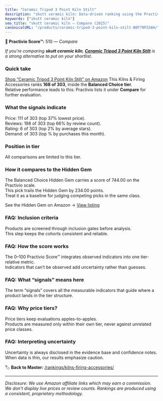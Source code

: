 ```yaml
---
title: "Ceramic Tripod 3 Point Kiln Stilt"
description: "skutt ceramic kiln: Data-driven ranking using the Practivio Score™. Positioned by quality, value, demand, findability, momentum."
keywords: ["skutt ceramic kiln"]
seo_title: "skutt ceramic kiln — Compare (2025)"
canonicalURL: "/products/ceramic-tripod-3-point-kiln-stilt-B0F79P2S6H/"
---
```


**🛒 Practivio Score™:** 510 — _Compare_


*If you're comparing **skutt ceramic kiln**, **[Ceramic Tripod 3 Point Kiln Stilt](https://www.amazon.com/dp/B0F79P2S6H?tag=practivio-20)** is a strong alternative to put on your shortlist.*
### Quick take
[Shop “Ceramic Tripod 3 Point Kiln Stilt” on Amazon](https://www.amazon.com/dp/B0F79P2S6H?tag=practivio-20)
This Kilns & Firing Accessories ranks **168 of 303**, inside the **Balanced Choice tier**.  
Relative performance leads to this: Practivio lists it under **Compare** for further evaluation.

### What the signals indicate
Price: 111 of 303 (top 37% lowest price).  
Reviews: 198 of 303 (top 66% by review count).  
Rating: 6 of 303 (top 2% by average stars).  
Demand:  of 303 (top % by purchases this month).

### Position in tier
All comparisons are limited to this tier.

### How it compares to the Hidden Gem
The Balanced Choice Hidden Gem carries a score of 744.00 on the Practivio scale.  
This pick trails the Hidden Gem by 234.00 points.  
Treat it as a baseline for judging competing picks in the same class.  

See the Hidden Gem on Amazon → [View listing](https://www.amazon.com/dp/B095XJ1BDB?tag=practivio-20)

### FAQ: Inclusion criteria
Products are screened through inclusion gates before analysis.  
This step keeps the cohorts consistent and reliable.

### FAQ: How the score works
The 0–100 Practivio Score™ integrates observed indicators into one tier-relative metric.  
Indicators that can’t be observed add uncertainty rather than guesses.

### FAQ: What “signals” means here
The term “signals” covers all the measurable indicators that guide where a product lands in the tier structure.

### FAQ: Why price tiers?
Price tiers keep evaluations apples-to-apples.  
Products are measured only within their own tier, never against unrelated price classes.

### FAQ: Interpreting uncertainty
Uncertainty is always disclosed in the evidence base and confidence notes.  
When data is thin, our results emphasize caution.

<!-- Missing template for Compare/CompareWithinPriceClass -->


🏷️ **Back to Master:** [/rankings/kilns-firing-accessories/](/rankings/kilns-firing-accessories/)

---
_Disclosure: We use Amazon affiliate links which may earn a commission. We don’t display live prices or review counts. Rankings are produced using a consistent, proprietary methodology._
